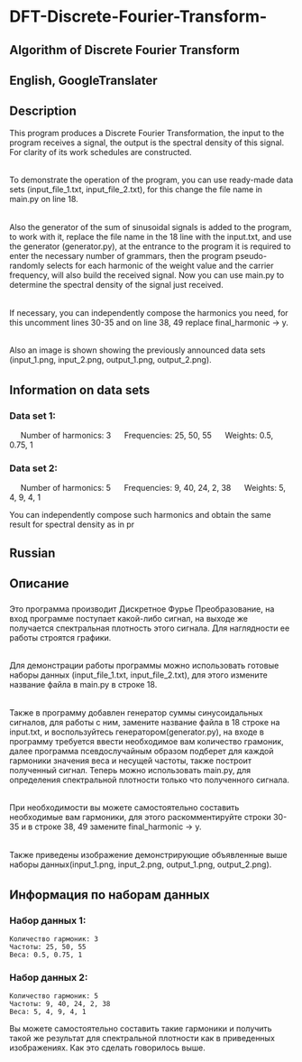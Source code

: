 # DFT-Discrete-Fourier-Transform-
## Algorithm of Discrete Fourier Transform
## English, GoogleTranslater
## Description
This program produces a Discrete Fourier Transformation, the input to the program receives a signal, the output is the spectral density of this signal. For clarity of its work schedules are constructed.
######
To demonstrate the operation of the program, you can use ready-made data sets (input_file_1.txt, input_file_2.txt), for this change the file name in main.py on line 18.
######
Also the generator of the sum of sinusoidal signals is added to the program, to work with it, replace the file name in the 18 line with the input.txt, and use the generator (generator.py), at the entrance to the program it is required to enter the necessary number of grammars, then the program pseudo-randomly selects for each harmonic of the weight value and the carrier frequency, will also build the received signal. Now you can use main.py to determine the spectral density of the signal just received.
######
If necessary, you can independently compose the harmonics you need, for this uncomment lines 30-35 and on line 38, 49 replace final_harmonic -> y.
######
Also an image is shown showing the previously announced data sets (input_1.png, input_2.png, output_1.png, output_2.png).
######
## Information on data sets
### Data set 1:
     Number of harmonics: 3
     Frequencies: 25, 50, 55
     Weights: 0.5, 0.75, 1
### Data set 2:
     Number of harmonics: 5
     Frequencies: 9, 40, 24, 2, 38
     Weights: 5, 4, 9, 4, 1

You can independently compose such harmonics and obtain the same result for spectral density as in pr
## Russian
## Описание
#####
Это программа производит Дискретное Фурье Преобразование, на вход программе поступает какой-либо сигнал, на выходе же получается спектральная плотность этого сигнала. Для наглядности ее работы строятся графики. 
######
Для демонстрации работы программы можно использовать готовые наборы данных (input_file_1.txt, input_file_2.txt), для этого измените название файла в main.py в строке 18. 
######
Также в программу добавлен генератор суммы синусоидальных сигналов, для работы с ним, замените название файла в 18 строке на input.txt, и воспользуйтесь генератором(generator.py), на входе в программу требуется ввести необходимое вам количество грамоник, далее программа псевдослучайным образом подберет для каждой гармоники значения веса и несущей частоты, также построит полученный сигнал. Теперь можно использовать main.py, для определения спектральной плотности только что полученного сигнала.
######
При необходимости вы можете самостоятельно составить необходимые вам гармоники, для этого раскомментируйте строки 30-35 и в строке 38, 49 замените final_harmonic -> y. 
######
Также приведены изображение демонстрирующие объявленные выше наборы данных(input_1.png, input_2.png, output_1.png, output_2.png).
######
## Информация по наборам данных
### Набор данных 1:
    Количество гармоник: 3
    Частоты: 25, 50, 55
    Веса: 0.5, 0.75, 1
### Набор данных 2:
    Количество гармоник: 5
    Частоты: 9, 40, 24, 2, 38
    Веса: 5, 4, 9, 4, 1

Вы можете самостоятельно составить такие гармоники и получить такой же результат для спектральной плотности как в приведенных изображениях. Как это сделать говорилось выше.
######
